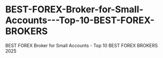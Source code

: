 # BEST-FOREX-Broker-for-Small-Accounts---Top-10-BEST-FOREX-BROKERS
BEST FOREX Broker for Small Accounts - Top 10 BEST FOREX BROKERS 2025
